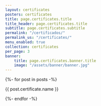 ```yaml
---
layout: certificates
posters: certificates
title: page.certificates.title
title_header: page.certificates.title
subtitle: page.certificates.subtitle
permalink: "/certificados/"
permalink_us: "/certificates/"
menu_enabled: true
collection: certificates
per_page: 3
banner:
    title: page.certificates.banner.title
    image: "/assets/banner/banner.jpg"
---
```


<div>
    {%- for post in posts -%}
        <div>
            <p>{{ post.certificate.name }}</p>
        </div>
    {%- endfor -%}
</div>